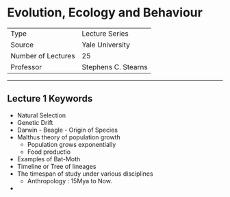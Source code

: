 # Evolution, Ecology and Behaviour

|                    |                     |
| ------------------ | ------------------- |
| Type               | Lecture Series      |
| Source             | Yale University     |
| Number of Lectures | 25                  |
| Professor          | Stephens C. Stearns |

***

## Lecture 1 Keywords
* Natural Selection 
* Genetic Drift
* Darwin - Beagle - Origin of Species
* Malthus theory of population growth
	* Population grows exponentially
	* Food productio
* Examples of Bat-Moth
* Timeline or Tree of lineages
* The timespan of study under various disciplines
	* Anthropology : 15Mya to Now.
* 